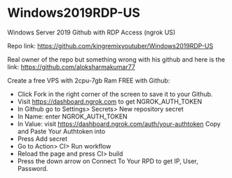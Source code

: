 # Windows2019RDP-US
Windows Server 2019 Github with RDP Access (ngrok US) 

Repo link: https://github.com/kingremixyoutuber/Windows2019RDP-US

Real owner of the repo but something wrong with his github and here is the link: https://github.com/aloksharmakumar77

Create a free VPS with 2cpu-7gb Ram FREE with Github:

+ Click Fork in the right corner of the screen to save it to your Github.
+ Visit https://dashboard.ngrok.com to get NGROK_AUTH_TOKEN
+ In Github go to Settings> Secrets> New repository secret
+ In Name: enter NGROK_AUTH_TOKEN
+ In Value: visit https://dashboard.ngrok.com/auth/your-authtoken Copy and Paste Your Authtoken into
+ Press Add secret
+ Go to Action> CI> Run workflow
+ Reload the page and press CI> build
+ Press the down arrow on Connect To Your RPD to get IP, User, Password.
